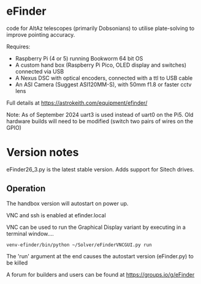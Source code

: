 # eFinder
code for AltAz telescopes (primarily Dobsonians) to utilise plate-solving to improve pointing accuracy.

Requires:
- Raspberry Pi (4 or 5) running Bookworm 64 bit OS
- A custom hand box (Raspberry Pi Pico, OLED display and switches) connected via USB
- A Nexus DSC with optical encoders, connected with a ttl to USB cable
- An ASI Camera (Suggest ASI120MM-S), with 50mm f1.8 or faster cctv lens

Full details at [
](https://astrokeith.com/equipment/efinder/)https://astrokeith.com/equipment/efinder/

Note: As of September 2024 uart3 is used instead of uart0 on the Pi5. Old hardware builds will need to be modified (switch two pairs of wires on the GPIO)

# Version notes
eFinder26_3.py is the latest stable version.
Adds support for Sitech drives.

## Operation
The handbox version will autostart on power up.

VNC and ssh is enabled at efinder.local

VNC can be used to run the Graphical Display variant by executing in a terminal window....

  `venv-efinder/bin/python ~/Solver/eFinderVNCGUI.py run`

The 'run' argument at the end causes the autostart version (eFinder.py) to be killed

A forum for builders and users can be found at https://groups.io/g/eFinder

